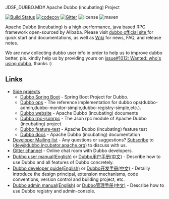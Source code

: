 JDSF_DUBBO.MD# Apache Dubbo (incubating) Project

[![Build Status](https://travis-ci.org/apache/incubator-dubbo.svg?branch=master)](https://travis-ci.org/apache/incubator-dubbo) 
[![codecov](https://codecov.io/gh/apache/incubator-dubbo/branch/master/graph/badge.svg)](https://codecov.io/gh/apache/incubator-dubbo)
[![Gitter](https://badges.gitter.im/alibaba/dubbo.svg)](https://gitter.im/alibaba/dubbo?utm_source=badge&utm_medium=badge&utm_campaign=pr-badge)
![license](https://img.shields.io/github/license/alibaba/dubbo.svg)
![maven](https://img.shields.io/maven-central/v/com.alibaba/dubbo.svg)

Apache Dubbo (incubating) is a high-performance, java based RPC framework open-sourced by Alibaba. Please visit [dubbo official site ](http://dubbo.incubator.apache.org) for quick start and documentations, as well as [Wiki](https://github.com/apache/incubator-dubbo/wiki) for news, FAQ, and release notes.

We are now collecting dubbo user info in order to help us to improve dubbo better, pls. kindly help us by providing yours on [issue#1012: Wanted: who's using dubbo](https://github.com/apache/incubator-dubbo/issues/1012), thanks :)

## Links

* [Side projects](https://github.com/apache/incubator-dubbo)
    * [Dubbo Spring Boot](https://github.com/apache/incubator-dubbo-spring-boot-project) - Spring Boot Project for Dubbo.
    * [Dubbo ops](https://github.com/apache/incubator-dubbo-ops) - The reference implementation for dubbo ops(dubbo-admin,dubbo-monitor-simple,dubbo-registry-simple,etc.).
    * [Dubbo website](https://github.com/apache/incubator-dubbo-website) - Apache Dubbo (incubating) documents
    * [Dubbo rpc-jsonrpc](https://github.com/apache/incubator-dubbo-rpc-jsonrpc) - The Json rpc module of Apache Dubbo (incubating) project
    * [Dubbo feature-test](https://github.com/apache/incubator-dubbo-feature-test) - Apache Dubbo (incubating) feature test
    * [Dubbo docs](https://github.com/apache/incubator-dubbo-docs) - Apache Dubbo (incubating) documentation  
* [Developer Mailing list](https://github.com/apache/incubator-dubbo/issues/1393) - Any questions or suggestions? [Subscribe](https://github.com/apache/incubator-dubbo/issues/1393) to (dev@dubbo.incubator.apache.org) to discuss with us.
* [Gitter channel](https://gitter.im/alibaba/dubbo) - Online chat room with Dubbo developers.
* [Dubbo user manual(English)](http://dubbo.apache.org/books/dubbo-user-book-en/) or [Dubbo用户手册(中文)](http://dubbo.apache.org/books/dubbo-user-book/) - Describe how to use Dubbo and all features of Dubbo concretely.
* [Dubbo developer guide(English)](http://dubbo.apache.org/books/dubbo-dev-book-en/) or [Dubbo开发手册(中文)](http://dubbo.apache.org/books/dubbo-dev-book/) - Detailly introduce the design principal, extension mechanisms, code conventions, version control and building project, etc.
* [Dubbo admin manual(English)](http://dubbo.apache.org/books/dubbo-admin-book-en/) or [Dubbo管理手册(中文)](http://dubbo.apache.org/books/dubbo-admin-book/) - Describe how to use Dubbo registry and admin-console.

